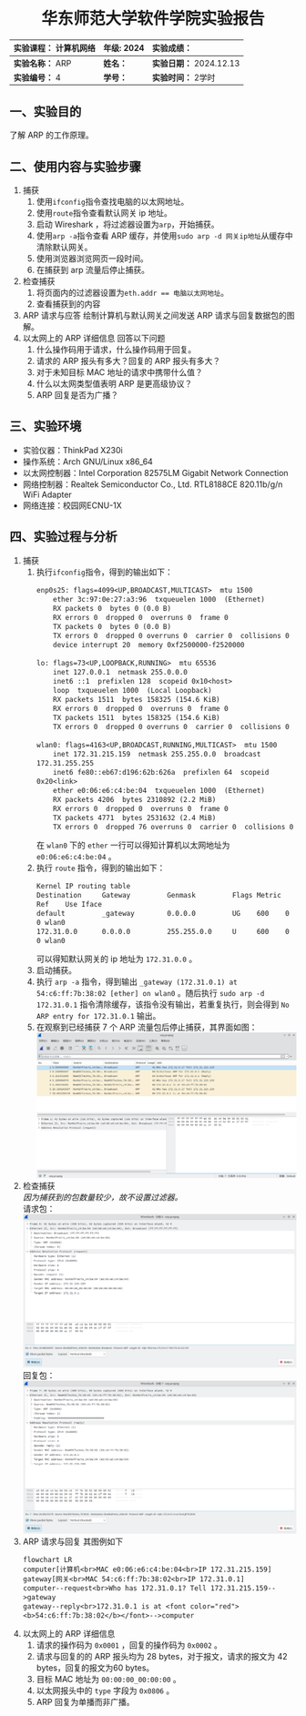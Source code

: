 # <center>华东师范大学软件学院实验报告</center>
| **实验课程：** 计算机网络 | **年级:** 2024         | **实验成绩：**            |
| :------------------------ | :--------------------- | :------------------------ |
| **实验名称：** ARP        | **姓名：**       | **实验日期：** 2024.12.13 |
| **实验编号：** 4          | **学号：**  | **实验时间：** 2学时      |

## 一、实验目的

了解 ARP 的工作原理。

## 二、使用内容与实验步骤

1. 捕获
    1. 使用`ifconfig`指令查找电脑的以太网地址。
    2. 使用`route`指令查看默认网关 ip 地址。
    3. 启动 Wireshark ，将过滤器设置为`arp`，开始捕获。
    4. 使用`arp -a`指令查看 ARP 缓存，并使用`sudo arp -d 网关ip地址`从缓存中清除默认网关。
    5. 使用浏览器浏览网页一段时间。
    6. 在捕获到 arp 流量后停止捕获。
2. 检查捕获
    1. 将页面内的过滤器设置为`eth.addr == 电脑以太网地址`。
    2. 查看捕获到的内容
3. ARP 请求与应答
    绘制计算机与默认网关之间发送 ARP 请求与回复数据包的图解。
4. 以太网上的 ARP 详细信息
    回答以下问题
    1. 什么操作码用于请求，什么操作码用于回复。
    2. 请求的 ARP 报头有多大？回复的 ARP 报头有多大？
    3. 对于未知目标 MAC 地址的请求中携带什么值？
    4. 什么以太网类型值表明 ARP 是更高级协议？
    5. ARP 回复是否为广播？

## 三、实验环境

- 实验仪器：ThinkPad X230i
- 操作系统：Arch GNU/Linux x86\_64
- 以太网控制器：Intel Corporation 82575LM Gigabit Network Connection
- 网络控制器：Realtek Semiconductor Co., Ltd. RTL8188CE 820.11b/g/n WiFi Adapter
- 网络连接：校园网ECNU-1X

## 四、实验过程与分析

1. 捕获
    1. 执行`ifconfig`指令，得到的输出如下：
        ```
        enp0s25: flags=4099<UP,BROADCAST,MULTICAST>  mtu 1500
            ether 3c:97:0e:27:a3:96  txqueuelen 1000  (Ethernet)
            RX packets 0  bytes 0 (0.0 B)
            RX errors 0  dropped 0  overruns 0  frame 0
            TX packets 0  bytes 0 (0.0 B)
            TX errors 0  dropped 0 overruns 0  carrier 0  collisions 0
            device interrupt 20  memory 0xf2500000-f2520000  

        lo: flags=73<UP,LOOPBACK,RUNNING>  mtu 65536
            inet 127.0.0.1  netmask 255.0.0.0
            inet6 ::1  prefixlen 128  scopeid 0x10<host>
            loop  txqueuelen 1000  (Local Loopback)
            RX packets 1511  bytes 158325 (154.6 KiB)
            RX errors 0  dropped 0  overruns 0  frame 0
            TX packets 1511  bytes 158325 (154.6 KiB)
            TX errors 0  dropped 0 overruns 0  carrier 0  collisions 0

        wlan0: flags=4163<UP,BROADCAST,RUNNING,MULTICAST>  mtu 1500
            inet 172.31.215.159  netmask 255.255.0.0  broadcast 172.31.255.255
            inet6 fe80::eb67:d196:62b:626a  prefixlen 64  scopeid 0x20<link>
            ether e0:06:e6:c4:be:04  txqueuelen 1000  (Ethernet)
            RX packets 4206  bytes 2310892 (2.2 MiB)
            RX errors 0  dropped 0  overruns 0  frame 0
            TX packets 4771  bytes 2531632 (2.4 MiB)
            TX errors 0  dropped 76 overruns 0  carrier 0  collisions 0
        ```
        在 `wlan0` 下的 `ether` 一行可以得知计算机以太网地址为 `e0:06:e6:c4:be:04` 。
    2. 执行 `route` 指令，得到的输出如下：
        ```
        Kernel IP routing table
        Destination     Gateway         Genmask         Flags Metric Ref    Use Iface
        default         _gateway        0.0.0.0         UG    600    0        0 wlan0
        172.31.0.0      0.0.0.0         255.255.0.0     U     600    0        0 wlan0
        ```
        可以得知默认网关的 ip 地址为 `172.31.0.0` 。
    3. 启动捕获。
    4. 执行 `arp -a` 指令，得到输出 `_gateway (172.31.0.1) at 54:c6:ff:7b:38:02 [ether] on wlan0` 。随后执行 `sudo arp -d 172.31.0.1` 指令清除缓存，该指令没有输出，若重复执行，则会得到 `No ARP entry for 172.31.0.1` 输出。
    5. 在观察到已经捕获 7 个 ARP 流量包后停止捕获，其界面如图：<br>
        ![arp](./lib4-1.png)
2. 检查捕获<br>
    *因为捕获到的包数量较少，故不设置过滤器。*<br>
    请求包：<br>
    ![request](./lib4-2.png)
    回复包：<br>
    ![reply](./lib4-3.png)
3. ARP 请求与回复
    其图例如下
    ```mermaid
    flowchart LR
    computer[计算机<br>MAC e0:06:e6:c4:be:04<br>IP 172.31.215.159]
    gateway[网关<br>MAC 54:c6:ff:7b:38:02<br>IP 172.31.0.1]
    computer--request<br>Who has 172.31.0.1? Tell 172.31.215.159-->gateway
    gateway--reply<br>172.31.0.1 is at <font color="red"><b>54:c6:ff:7b:38:02</b></font>-->computer
    ```
4. 以太网上的 ARP 详细信息
    1. 请求的操作码为 `0x0001` ，回复的操作码为 `0x0002` 。
    2. 请求与回复的的 ARP 报头均为 28 bytes，对于报文，请求的报文为 42 bytes，回复的报文为60 bytes。
    3. 目标 MAC 地址为 `00:00:00_00:00:00` 。
    4. 以太网报头中的 `type` 字段为 `0x0806` 。
    5. ARP 回复为单播而非广播。

